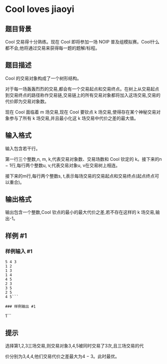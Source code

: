 # Cool loves jiaoyi

## 题目背景

Cool 交易得十分熟练。现在 Cool 即将参加一场 NOIP 普及组模拟赛。Cool什么都不会,他将通过交易来获得每一题的题解/标程。


## 题目描述

Cool 的交易对象构成了一个树形结构。

对于每一场轰轰烈烈的交易,都会有一个交易起点和交易终点。在树上从交易起点到交易终点的路径称作交易链,交易链上的所有交易对象都将加入这场交易,交易的代价即为交易对象数。

现在 Cool 面临着 m 场交易,现在 Cool 要钦点 k 场交易,使得存在某个神秘交易对象参与了所有 k 场交易,并且最小化这 k 场交易中代价之差的最大值。


## 输入格式

输入包含若干行。

第一行三个整数,n, m, k,代表交易对象数、交易场数和 Cool 钦定的 k。接下来的n − 1行,每行两个整数u, v,代表交易对象u, v在交易树上相连。

接下来的m行,每行两个整数s, t,表示每场交易的交易起点和交易终点(起点终点可以重合)。


## 输出格式

输出包含一个整数,Cool 钦点的最小的最大代价之差,若不存在这样的 k 场交易,输出-1。


## 样例 #1

### 样例输入 #1
```
5 4 3
1 2
1 3
1 4
4 5
2 3
3 5
2 5
4 5```

### 样例输出 #1

```
1```

## 提示

选择第1,2,3三场交易,则交易对象3,4,5被同时交易了3次,且三场交易的代

价分别为3,4,4,他们交易代价之差最大为4 − 3。此时最优。

